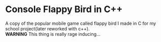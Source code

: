 # Console Flappy Bird in C++
A copy of the popular mobile game called flappy bird I made in C for my school project(later reworked with c++).<br />
**WARNING** This thing is really rage inducing...
